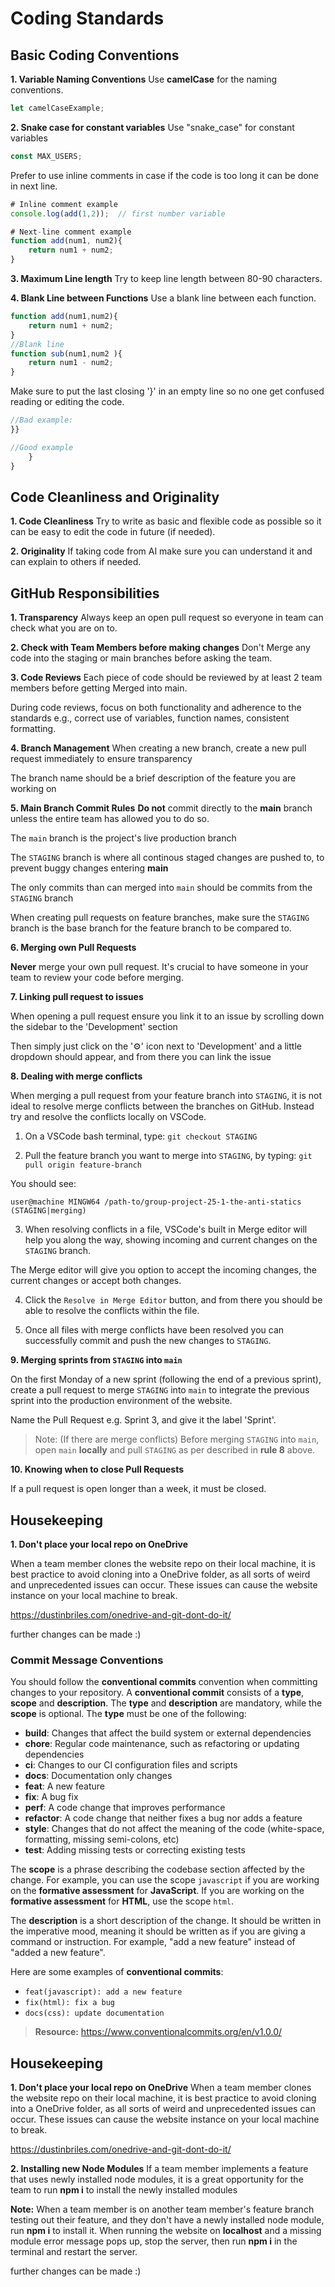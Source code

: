 # Coding Standards

## Basic Coding Conventions
**1. Variable Naming Conventions**
Use **camelCase** for the naming conventions.
```javascript
let camelCaseExample;
```
**2. Snake case for constant variables**
Use "snake_case" for constant variables
```javascript
const MAX_USERS;
```

Prefer to use inline comments in case if the code is too long it can be done in next line.

```javascript
# Inline comment example
console.log(add(1,2));  // first number variable

# Next-line comment example
function add(num1, num2){
    return num1 + num2;
}
```

**3. Maximum Line length**
Try to keep line length between 80-90 characters.

**4. Blank Line between Functions**
Use a blank line between each function.

```javascript
function add(num1,num2){
    return num1 + num2;
}
//Blank line
function sub(num1,num2 ){
    return num1 - num2;
}
```

Make sure to put the last closing '}' in an empty line so no one get confused reading or editing the code.

```javascript
//Bad example:
}}

//Good example
    }
}
```
## Code Cleanliness and Originality
**1. Code Cleanliness**
Try to write as basic and flexible code as possible so it can be easy to edit the code in future (if needed).

**2. Originality**
If taking code from AI make sure you can understand it and can explain to others if needed.

## GitHub Responsibilities
**1. Transparency**
Always keep an open pull request so everyone in team can check what you are on to.

**2. Check with Team Members before making changes**
Don't Merge any code into the staging or main branches before asking the team.

**3. Code Reviews**
Each piece of code should be reviewed by at least 2 team members before getting Merged into main.

During code reviews, focus on both functionality and adherence to the standards e.g., correct use of variables, function names, consistent formatting.

**4. Branch Management**
When creating a new branch, create a new pull request immediately to ensure transparency

The branch name should be a brief description of the feature you are working on

**5. Main Branch Commit Rules**
**Do not** commit directly to the **main** branch unless the entire team has allowed you to do so.

The ``main`` branch is the project's live production branch

The ``STAGING`` branch is where all continous staged changes are pushed to, to prevent buggy changes entering **main**

The only commits than can merged into ``main`` should be commits from the ``STAGING`` branch

When creating pull requests on feature branches, make sure the ``STAGING`` branch is the base branch for the feature branch to be compared to.

**6. Merging own Pull Requests**

**Never** merge your own pull request. It's crucial to have someone in your team to review your code before merging.

**7. Linking pull request to issues**

When opening a pull request ensure you link it to an issue by scrolling down the sidebar to the 'Development' section

Then simply just click on the '⚙️' icon next to 'Development' and a little dropdown should appear, and from there you can link the issue

**8. Dealing with merge conflicts**

When merging a pull request from your feature branch into ``STAGING``, it is not ideal to resolve merge conflicts between the branches on GitHub. Instead try and resolve the conflicts locally on VSCode. 

1. On a VSCode bash terminal, type: ``git checkout STAGING``

2. Pull the feature branch you want to merge into ``STAGING``, by typing: ``git pull origin feature-branch``

You should see: 
```
user@machine MINGW64 /path-to/group-project-25-1-the-anti-statics (STAGING|merging)
```

3. When resolving conflicts in a file, VSCode's built in Merge editor will help you along the way, showing incoming and current changes on the ``STAGING`` branch.

The Merge editor will give you option to accept the incoming changes, the current changes or accept both changes.

4. Click the ``Resolve in Merge Editor`` button, and from there you should be able to resolve the conflicts within the file.

5. Once all files with merge conflicts have been resolved you can successfully commit and push the new changes to ``STAGING``.

**9. Merging sprints from ``STAGING`` into ``main``**

On the first Monday of a new sprint (following the end of a previous sprint), create a pull request to merge ``STAGING`` into ``main`` to integrate the previous sprint into the production environment of the website.

Name the Pull Request e.g. Sprint 3, and give it the label 'Sprint'.

> Note: (If there are merge conflicts) Before merging ``STAGING`` into ``main``, open ``main`` **locally** and pull ``STAGING`` as per described in **rule 8** above.

**10. Knowing when to close Pull Requests**

If a pull request is open longer than a week, it must be closed.

## Housekeeping

**1. Don't place your local repo on OneDrive**

When a team member clones the website repo on their local machine, it is
best practice to avoid cloning into a OneDrive folder, as all sorts of weird and unprecedented issues can occur. These issues can cause the website instance on your local machine to break. 

https://dustinbriles.com/onedrive-and-git-dont-do-it/


further changes can be made :)


### Commit Message Conventions

You should follow the **conventional commits** convention when committing changes to your repository. A **conventional commit** consists of a **type**, **scope** and **description**. The **type** and **description** are mandatory, while the **scope** is optional. The **type** must be one of the following:

- **build**: Changes that affect the build system or external dependencies
- **chore**: Regular code maintenance, such as refactoring or updating dependencies
- **ci**: Changes to our CI configuration files and scripts
- **docs**: Documentation only changes
- **feat**: A new feature
- **fix**: A bug fix
- **perf**: A code change that improves performance
- **refactor**: A code change that neither fixes a bug nor adds a feature
- **style**: Changes that do not affect the meaning of the code (white-space, formatting, missing semi-colons, etc)
- **test**: Adding missing tests or correcting existing tests

The **scope** is a phrase describing the codebase section affected by the change. For example, you can use the scope `javascript` if you are working on the **formative assessment** for **JavaScript**. If you are working on the **formative assessment** for **HTML**, use the scope `html`.

The **description** is a short description of the change. It should be written in the imperative mood, meaning it should be written as if you are giving a command or instruction. For example, "add a new feature" instead of "added a new feature".

Here are some examples of **conventional commits**:

- `feat(javascript): add a new feature`
- `fix(html): fix a bug`
- `docs(css): update documentation`

> **Resource:** <https://www.conventionalcommits.org/en/v1.0.0/>

## Housekeeping 

**1. Don't place your local repo on OneDrive** 
When a team member clones the website repo on their local machine, it is best practice to avoid cloning into a OneDrive folder, as all sorts of weird and unprecedented issues can occur. These issues can cause the website instance on your local machine to break. 

https://dustinbriles.com/onedrive-and-git-dont-do-it/ 

**2. Installing new Node Modules**
If a team member implements a feature that uses newly installed node modules, it is a great opportunity for the team to run **npm i** to install the newly installed modules

**Note:** When a team member is on another team member's feature branch testing out their feature, and they don't have a newly installed node module, run **npm i** to install it. When running the website on **localhost** and a missing module error message pops up, stop the server, then run **npm i** in the terminal and restart the server.


further changes can be made :)


